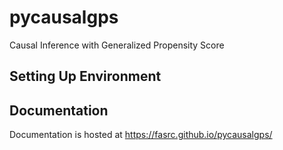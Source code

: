 # pycausalgps

Causal Inference with Generalized Propensity Score

## Setting Up Environment


## 




## Documentation

Documentation is hosted at https://fasrc.github.io/pycausalgps/
